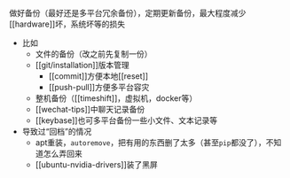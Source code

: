 做好备份（最好还是多平台冗余备份），定期更新备份，最大程度减少[[hardware]]坏，系统坏等的损失
- 比如
  - 文件的备份（改之前先复制一份）
  - [[git/installation]]版本管理
    - [[commit]]方便本地[[reset]]
    - [[push-pull]]方便多平台容灾
  - 整机备份（[[timeshift]]，虚拟机，docker等）
  - [[wechat-tips]]中聊天记录备份
  - [[keybase]]也可多平台备份一些小文件、文本记录等
- 导致过“回档”的情况
  - apt重装，`autoremove`，把有用的东西删了太多（甚至`pip`都没了），不知道怎么弄回来
  - [[ubuntu-nvidia-drivers]]装了黑屏